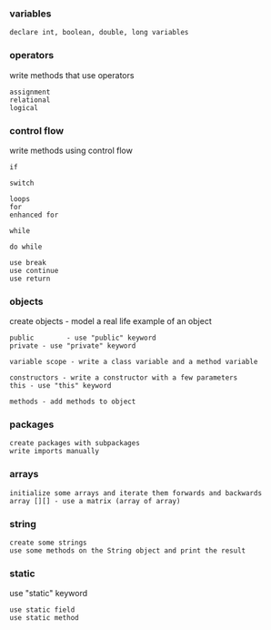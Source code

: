 ### variables
    declare int, boolean, double, long variables
 
### operators
write methods that use operators
    
    assignment
    relational
    logical

### control flow
write methods using control flow

    if
     
    switch
     
    loops
    for
    enhanced for
     
    while
     
    do while
     
    use break 
    use continue
    use return
 
### objects
create objects - model a real life example of an object
 
    public        - use "public" keyword
    private - use "private" keyword
 
    variable scope - write a class variable and a method variable
 
    constructors - write a constructor with a few parameters
    this - use "this" keyword
 
    methods - add methods to object
 
### packages
    create packages with subpackages
    write imports manually

### arrays
    initialize some arrays and iterate them forwards and backwards
    array [][] - use a matrix (array of array)
 
### string
    create some strings
    use some methods on the String object and print the result

### static 
use "static" keyword
    
    use static field
    use static method

